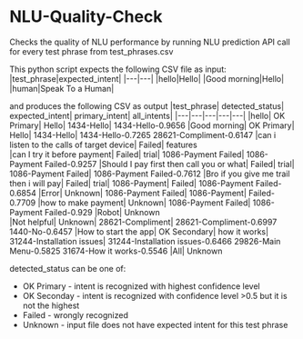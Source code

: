 # NLU-Quality-Check
Checks the quality of NLU performance by running NLU prediction API call for every test phrase from test_phrases.csv

This python script expects the following CSV file as input:
|test_phrase|expected_intent|
|---|---|
|hello|Hello|
|Good morning|Hello|
|human|Speak To a Human|

and produces the following CSV as output
|test_phrase|	detected_status|	expected_intent|	primary_intent|	all_intents|
|---|---|---|---|---|
|hello|	OK Primary|	Hello|	1434-Hello|	1434-Hello-0.9656 
|Good morning|	OK Primary|	Hello|	1434-Hello|	1434-Hello-0.7265 28621-Compliment-0.6147 
|can i listen to the calls of  target device|	Failed|	features		
|can I try it before payment|	Failed|	trial|	1086-Payment Failed|	1086-Payment Failed-0.9257 
|Should I pay first then call you or what|	Failed|	trial|	1086-Payment Failed|	1086-Payment Failed-0.7612 
|Bro if you give me trail then i will pay|	Failed|	trial|	1086-Payment| Failed|	1086-Payment Failed-0.6854 
|Error|	Unknown|		1086-Payment Failed|	1086-Payment| Failed-0.7709 
|how to make payment|	Unknown|		1086-Payment Failed|	1086-Payment Failed-0.929 
|Robot|	Unknown			
|Not helpful|	Unknown|		28621-Compliment|	28621-Compliment-0.6997 1440-No-0.6457 
|How to start the app|	OK Secondary|	how it works|	31244-Installation issues|	31244-Installation issues-0.6466 29826-Main Menu-0.5825 31674-How it works-0.5546 
|All|	Unknown			

detected_status can be one of:
- OK Primary - intent is recognized with highest confidence level
- OK Seconday - intent is recognized with confidence level >0.5 but it is not the highest
- Failed - wrongly recognized
- Unknown - input file does not have expected intent for this test phrase
